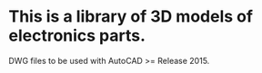 # This is a library of 3D models of electronics parts.

DWG files to be used with AutoCAD >= Release 2015.
